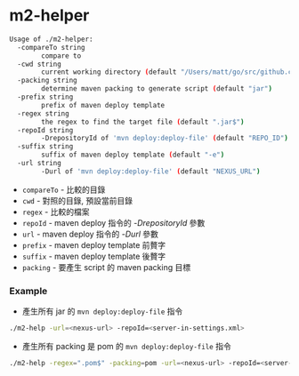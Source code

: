 # m2-helper

```sh
Usage of ./m2-helper:
  -compareTo string
    	compare to
  -cwd string
    	current working directory (default "/Users/matt/go/src/github.com/softleader/m2-helper")
  -packing string
    	determine maven packing to generate script (default "jar")
  -prefix string
    	prefix of maven deploy template
  -regex string
    	the regex to find the target file (default ".jar$")
  -repoId string
    	-DrepositoryId of 'mvn deploy:deploy-file' (default "REPO_ID")
  -suffix string
    	suffix of maven deploy template (default "-e")
  -url string
    	-Durl of 'mvn deploy:deploy-file' (default "NEXUS_URL")
```

- `compareTo` - 比較的目錄
- `cwd` - 對照的目錄, 預設當前目錄
- `regex` - 比較的檔案
- `repoId` - maven deploy 指令的 *-DrepositoryId* 參數
- `url` - maven deploy 指令的 *-Durl* 參數
- `prefix` - maven deploy template 前贅字
- `suffix` - maven deploy template 後贅字
- `packing` - 要產生 script 的 maven packing 目標

### Example

- 產生所有 jar 的 `mvn deploy:deploy-file` 指令

```sh
./m2-help -url=<nexus-url> -repoId=<server-in-settings.xml>
```

- 產生所有 packing 是 pom 的 `mvn deploy:deploy-file` 指令

```sh
./m2-help -regex=".pom$" -packing=pom -url=<nexus-url> -repoId=<server-in-settings.xml>
```

